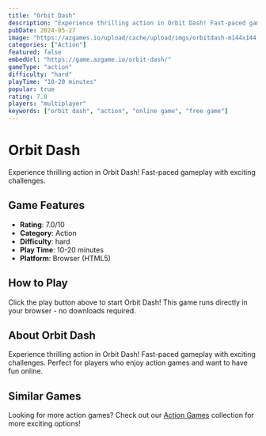 ```yaml
---
title: "Orbit Dash"
description: "Experience thrilling action in Orbit Dash! Fast-paced gameplay with exciting challenges."
pubDate: 2024-05-27
image: "https://azgames.io/upload/cache/upload/imgs/orbitdash-m144x144.webp"
categories: ["Action"]
featured: false
embedUrl: "https://game.azgame.io/orbit-dash/"
gameType: "action"
difficulty: "hard"
playTime: "10-20 minutes"
popular: true
rating: 7.0
players: "multiplayer"
keywords: ["orbit dash", "action", "online game", "free game"]
---
```


# Orbit Dash

Experience thrilling action in Orbit Dash! Fast-paced gameplay with exciting challenges.

## Game Features

- **Rating**: 7.0/10
- **Category**: Action
- **Difficulty**: hard
- **Play Time**: 10-20 minutes
- **Platform**: Browser (HTML5)

## How to Play

Click the play button above to start Orbit Dash! This game runs directly in your browser - no downloads required.

## About Orbit Dash

Experience thrilling action in Orbit Dash! Fast-paced gameplay with exciting challenges. Perfect for players who enjoy action games and want to have fun online.

## Similar Games

Looking for more action games? Check out our [Action Games](/categories/action) collection for more exciting options!
